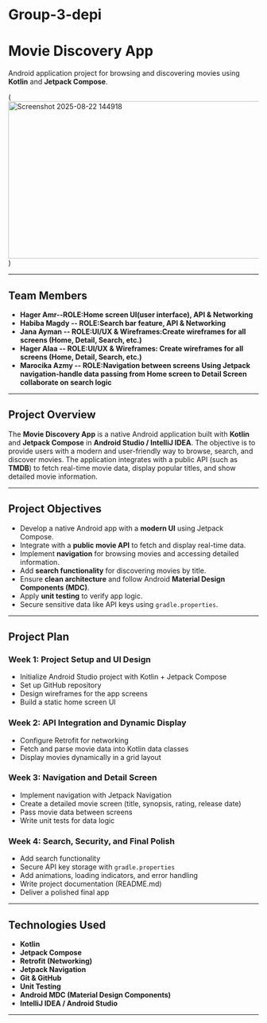 # Group-3-depi
#  Movie Discovery App  

Android application project for browsing and discovering movies using **Kotlin** and **Jetpack Compose**.  

(<img width="1000" height="316" alt="Screenshot 2025-08-22 144918" src="https://github.com/user-attachments/assets/2d64f212-3978-469f-84f4-09e40fb38446" />
)  

---

##  Team Members  
- **Hager Amr--ROLE:Home screen UI(user interface), API & Networking**  
- **Habiba Magdy -- ROLE:Search bar feature, API & Networking**  
- **Jana Ayman -- ROLE:UI/UX & Wireframes:Create wireframes for all screens (Home, Detail, Search, etc.)**  
- **Hager Alaa -- ROLE:UI/UX & Wireframes: Create wireframes for all screens (Home, Detail, Search, etc.)**  
- **Marocika Azmy -- ROLE:Navigation between screens Using Jetpack navigation-handle data passing from Home screen to Detail Screen collaborate on search logic**  

---

##  Project Overview  
The **Movie Discovery App** is a native Android application built with **Kotlin** and **Jetpack Compose** in **Android Studio / IntelliJ IDEA**. The objective is to provide users with a modern and user-friendly way to browse, search, and discover movies. The application integrates with a public API (such as **TMDB**) to fetch real-time movie data, display popular titles, and show detailed movie information.  

---

##  Project Objectives  
- Develop a native Android app with a **modern UI** using Jetpack Compose.  
- Integrate with a **public movie API** to fetch and display real-time data.  
- Implement **navigation** for browsing movies and accessing detailed information.  
- Add **search functionality** for discovering movies by title.  
- Ensure **clean architecture** and follow Android **Material Design Components (MDC)**.  
- Apply **unit testing** to verify app logic.  
- Secure sensitive data like API keys using `gradle.properties`.  

---

##  Project Plan  

### **Week 1: Project Setup and UI Design**  
- Initialize Android Studio project with Kotlin + Jetpack Compose  
- Set up GitHub repository  
- Design wireframes for the app screens  
- Build a static home screen UI  

### **Week 2: API Integration and Dynamic Display**  
- Configure Retrofit for networking  
- Fetch and parse movie data into Kotlin data classes  
- Display movies dynamically in a grid layout  

### **Week 3: Navigation and Detail Screen**  
- Implement navigation with Jetpack Navigation  
- Create a detailed movie screen (title, synopsis, rating, release date)  
- Pass movie data between screens  
- Write unit tests for data logic  

### **Week 4: Search, Security, and Final Polish**  
- Add search functionality  
- Secure API key storage with `gradle.properties`  
- Add animations, loading indicators, and error handling  
- Write project documentation (README.md)  
- Deliver a polished final app  

---

##  Technologies Used  
- **Kotlin**  
- **Jetpack Compose**  
- **Retrofit (Networking)**  
- **Jetpack Navigation**  
- **Git & GitHub**  
- **Unit Testing**  
- **Android MDC (Material Design Components)**  
- **IntelliJ IDEA / Android Studio**  

---

